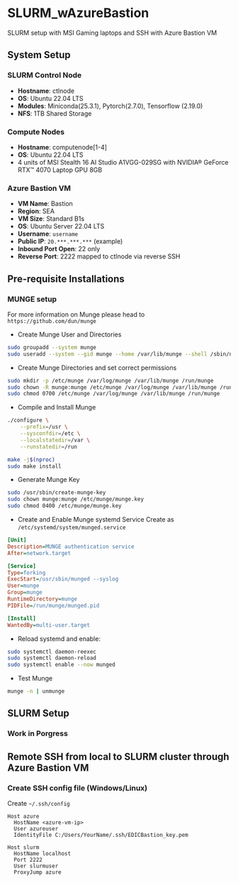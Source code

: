 # SLURM_wAzureBastion
SLURM setup with MSI Gaming laptops and SSH with Azure Bastion VM

## System Setup
### SLURM Control Node
- **Hostname**: ctlnode
- **OS**: Ubuntu 22.04 LTS
- **Modules**: Miniconda(25.3.1), Pytorch(2.7.0), Tensorflow (2.19.0)
- **NFS**: 1TB Shared Storage

### Compute Nodes
- **Hostname**: computenode[1-4]
- **OS**: Ubuntu 22.04 LTS
- 4 units of MSI Stealth 16 AI Studio A1VGG-029SG with NVIDIA® GeForce RTX™ 4070 Laptop GPU 8GB

### Azure Bastion VM
- **VM Name**: Bastion
- **Region**: SEA
- **VM Size**: Standard B1s
- **OS**: Ubuntu Server 22.04 LTS
- **Username**: `username`
- **Public IP**: `20.***.***.***` (example)
- **Inbound Port Open**: 22 only
- **Reverse Port**: 2222 mapped to ctlnode via reverse SSH

## Pre-requisite Installations
### MUNGE setup 
For more information on Munge please head to `https://github.com/dun/munge`
- Create Munge User and Directories
``` bash
sudo groupadd --system munge
sudo useradd --system --gid munge --home /var/lib/munge --shell /sbin/nologin munge
```

- Create Munge Directories and set correct permissions
``` bash
sudo mkdir -p /etc/munge /var/log/munge /var/lib/munge /run/munge
sudo chown -R munge:munge /etc/munge /var/log/munge /var/lib/munge /run/munge
sudo chmod 0700 /etc/munge /var/log/munge /var/lib/munge /run/munge
```

- Compile and Install Munge
``` bash
./configure \
    --prefix=/usr \
    --sysconfdir=/etc \
    --localstatedir=/var \
    --runstatedir=/run

make -j$(nproc)
sudo make install
```

- Generate Munge Key
``` bash
sudo /usr/sbin/create-munge-key
sudo chown munge:munge /etc/munge/munge.key
sudo chmod 0400 /etc/munge/munge.key
```

- Create and Enable Munge systemd Service
Create as `/etc/systemd/system/munged.service`
``` ini
[Unit]
Description=MUNGE authentication service
After=network.target

[Service]
Type=forking
ExecStart=/usr/sbin/munged --syslog
User=munge
Group=munge
RuntimeDirectory=munge
PIDFile=/run/munge/munged.pid

[Install]
WantedBy=multi-user.target
```

- Reload systemd and enable:
``` bash
sudo systemctl daemon-reexec
sudo systemctl daemon-reload
sudo systemctl enable --now munged
```

- Test Munge
``` bash
munge -n | unmunge
```

## SLURM Setup
### Work in Porgress

## Remote SSH from local to SLURM cluster through Azure Bastion VM
### Create SSH config file (Windows/Linux)

Create `~/.ssh/config`
``` ssh
Host azure
  HostName <azure-vm-ip>
  User azureuser
  IdentityFile C:/Users/YourName/.ssh/EDICBastion_key.pem

Host slurm
  HostName localhost
  Port 2222
  User slurmuser
  ProxyJump azure
```

